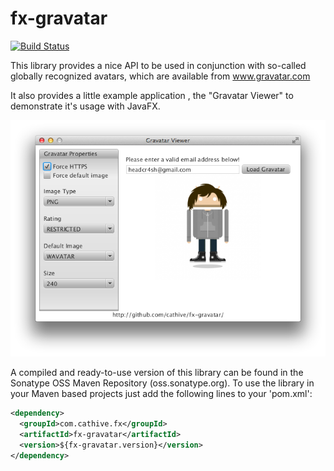 fx-gravatar
===========

[![Build Status](https://travis-ci.org/cathive/fx-gravatar.png)](https://travis-ci.org/cathive/fx-gravatar)

This library provides a nice API to be used in conjunction with
so-called globally recognized avatars, which are available from
www.gravatar.com

It also provides a little example application , the "Gravatar Viewer"
to demonstrate it's usage with JavaFX.

![Screenshot](screenshots/gravatar-viewer.png "Gravatar Viewer App")

A compiled and ready-to-use version of this library can be found in the
Sonatype OSS Maven Repository (oss.sonatype.org). To use the library
in your Maven based projects just add the following lines to your
'pom.xml':

```xml
<dependency>
  <groupId>com.cathive.fx</groupId>
  <artifactId>fx-gravatar</artifactId>
  <version>${fx-gravatar.version}</version>
</dependency>
```
